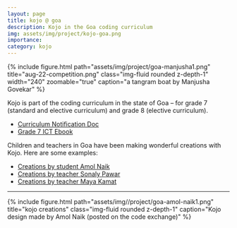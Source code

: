 ```yaml
---
layout: page
title: kojo @ goa
description: Kojo in the Goa coding curriculum
img: assets/img/project/kojo-goa.png
importance:
category: kojo
---
```


<div class="float-right ml-3 mb-1">
  {% include figure.html path="assets/img/project/goa-manjusha1.png" title="aug-22-competition.png" class="img-fluid rounded z-depth-1" width="240" zoomable="true" caption="a tangram boat by Manjusha Govekar" %}
</div>

Kojo is part of the coding curriculum in the state of Goa – for grade 7 (standard and elective curriculum) and grade 8 (elective curriculum).

* [Curriculum Notification Doc](https://kojoenv.files.wordpress.com/2021/09/goa_ict-letter-with-curriculum_june_2021.pdf)
* [Grade 7 ICT Ebook](/assets/pdf/Goa-Std-7-Regular.pdf)

Children and teachers in Goa have been making wonderful creations with Kojo. Here are some examples:
* [Creations by student Amol Naik](https://codex.kogics.net/searchq?author=Amol%20naik&school=Murgaon%20high%20school)
* [Creations by teacher Sonaly Pawar](https://codex.kogics.net/searchq?author=Sonaly%20R%20Pawar&school=)
* [Creations by teacher Maya Kamat](https://codex.kogics.net/searchq?author=Maya%20Anay%20Kamat&school=The%20Progress%20High%20school,%20Panaji)

---

<div class="text-center m-4">
  {% include figure.html path="assets/img//project/goa-amol-naik1.png" title="kojo creations" class="img-fluid rounded z-depth-1" caption="Kojo design made by Amol Naik (posted on the code exchange)" %}
</div>
